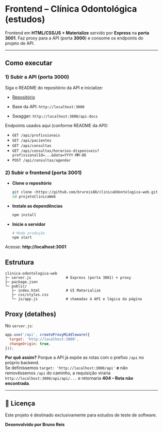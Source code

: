 # Frontend – Clínica Odontológica (estudos)

Frontend em **HTML/CSS/JS + Materialize** servido por **Express** na **porta 3001**. 
Faz proxy para a API (porta **3000**) e consome os endpoints do projeto de API.

---

## Como executar

### 1) Subir a API (porta 3000)

Siga o README do repositório da API e inicialize:

- [Repositório](https://github.com/brureis88/clinicaOdontologica-api)

- Base da API: `http://localhost:3000`  
- Swagger: `http://localhost:3000/api-docs`

Endpoints usados aqui (conforme README da API):

- `GET /api/profissionais`
- `GET /api/pacientes`
- `GET /api/consultas`
- `GET /api/consultas/horarios-disponiveis?profissionalId=...&data=YYYY-MM-DD`
- `POST /api/consultas/agendar`

### 2) Subir o frontend (porta 3001)

 - **Clone o repositório**
   ```bash
   git clone <https://github.com/brureis88/clinicaOdontologica-web.git>
   cd projetoClinicaWeb
   ```

 - **Instale as dependências**
   ```bash
   npm install
   ```

 - **Inicie o servidor**
   ```bash
   # Modo produção
   npm start
   ```

Acesse: **http://localhost:3001**

## Estrutura

```
clinica-odontologica-web
├─ server.js                # Express (porta 3001) + proxy
├─ package.json
└─ public/
   ├─ index.html            # UI Materialize
   ├─ css/styles.css
   └─ js/app.js             # chamadas à API e lógica da página
```

## Proxy (detalhes)

No `server.js`:

```js
app.use('/api', createProxyMiddleware({
  target: 'http://localhost:3000',
  changeOrigin: true,
}));
```

**Por quê assim?** Porque a API já expõe as rotas com o prefixo `/api` no próprio backend.  
Se definíssemos `target: 'http://localhost:3000/api'` **e** não removêssemos `/api` do caminho, a requisição viraria `http://localhost:3000/api/api/...` e retornaria **404 – Rota não encontrada**.

---

## 📝 Licença

Este projeto é destinado exclusivamente para estudos de teste de software.

**Desenvolvido por Bruno Reis**
